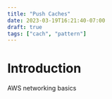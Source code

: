 ```yaml
---
title: "Push Caches"
date: 2023-03-19T16:21:40-07:00
draft: true
tags: ["cach", "pattern"]
---
```


# Introduction
AWS networking basics